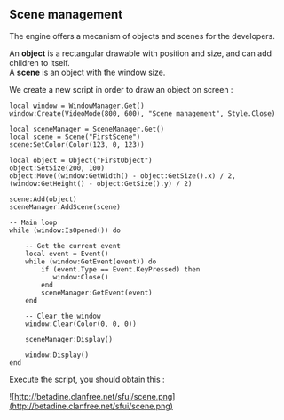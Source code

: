## Scene management ##

The engine offers a mecanism of objects and scenes for the developers.

An **object** is a rectangular drawable with position and size, and can add children to itself.<br />
A **scene** is an object with the window size.

We create a new script in order to draw an object on screen :

```
local window = WindowManager.Get()
window:Create(VideoMode(800, 600), "Scene management", Style.Close)

local sceneManager = SceneManager.Get()
local scene = Scene("FirstScene")
scene:SetColor(Color(123, 0, 123))

local object = Object("FirstObject")
object:SetSize(200, 100)
object:Move((window:GetWidth() - object:GetSize().x) / 2, (window:GetHeight() - object:GetSize().y) / 2)

scene:Add(object)
sceneManager:AddScene(scene)

-- Main loop
while (window:IsOpened()) do

    -- Get the current event
    local event = Event()
    while (window:GetEvent(event)) do
        if (event.Type == Event.KeyPressed) then
           window:Close()
        end
        sceneManager:GetEvent(event)
    end

    -- Clear the window
    window:Clear(Color(0, 0, 0))

    sceneManager:Display()

    window:Display()
end

```

Execute the script, you should obtain this :

![http://betadine.clanfree.net/sfui/scene.png](http://betadine.clanfree.net/sfui/scene.png)